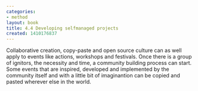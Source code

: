 ```yaml
---
categories:
- method
layout: book
title: 4.4 Developing selfmanaged projects
created: 1410176837
---
```

Collaborative creation, copy-paste and open source culture can as well apply to events like actions, workshops and festivals. Once there is a group of ignitors, the necessity and time, a community building process can start. Some events that are inspired, developed and implemented by the community itself and with a little bit of imaginantion can be copied and pasted wherever else in the world.